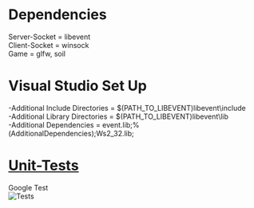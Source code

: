 # Dependencies
Server-Socket = libevent  
Client-Socket = winsock  
Game = glfw, soil  
# Visual Studio Set Up
-Additional Include Directories = $(PATH_TO_LIBEVENT)libevent\include  
-Additional Library Directories = $(PATH_TO_LIBEVENT)libevent\lib  
-Additional Dependencies = event.lib;%(AdditionalDependencies);Ws2_32.lib;  
# [Unit-Tests](https://github.com/2wendex2/Practice2/tree/server_dev/vs2019/Unit-Tests)
Google Test  
![Tests](https://personalfebus.s-ul.eu/ZIxU8yrs)  
